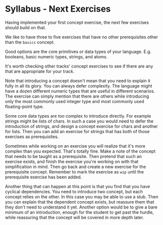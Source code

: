 # Syllabus - Next Exercises

Having implemented your first concept exercise, the next few exercises should build on that.

We like to have three to five exercises that have no other prerequisites other than the `basics` concept.

Good options are the core primitives or data types of your language.
E.g. booleans, basic numeric types, strings, and atoms.

It's worth checking other tracks' concept exercises to see if there are any that are appropriate for your track.

Note that introducing a concept doesn't mean that you need to explain it fully in all its glory.
You can always defer complexity.
The language might have a dozen different numeric types that are useful in different scenarios.
The exercise can simply mention that there are others while introducing only the most commonly used integer type and most commonly used floating-point type.

Some core data types are too complex to introduce directly.
For example strings might be lists of chars.
In such a case you would need to defer the introduction of strings, and design a concept exercise for chars and another for lists.
Then you can add an exercise for strings that has both of those exercises as prerequisites.

Sometimes while working on an exercise you will realize that it's more complex than you expected.
That's totally fine.
Make a note of the concept that needs to be taught as a prerequisite.
Then pretend that such an exercise exists, and finish the exercise you're working on with that simplification in mind.
Then go back and create a new exercise for the prerequisite concept.
Remember to mark the exercise as `wip` until the prerequisite exercise has been added.

Another thing that can happen at this point is that you find that you have cyclical dependencies.
You need to introduce two concept, but each concept relies on the other.
In this case you may be able to use a stub.
Then you can explain that the dependent concept exists, but reassure them that they don't need to understand it yet.
Another option would be to give a bare minimum of an introduction, enough for the student to get past the hurdle, while reassuring that the concept will be covered in more depth later.
